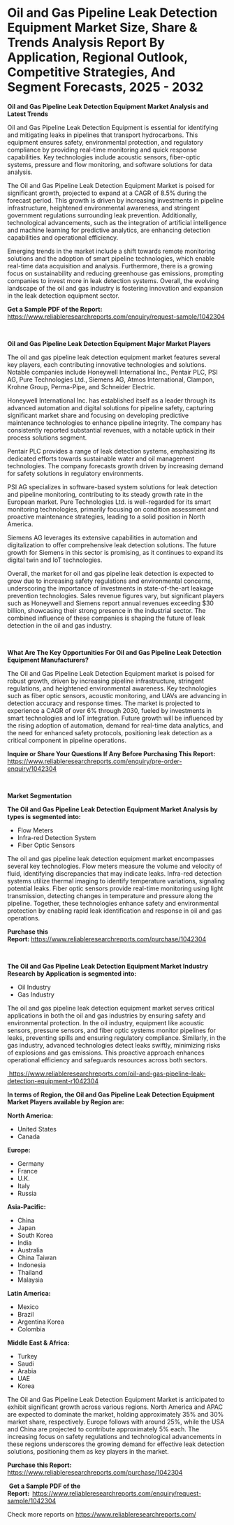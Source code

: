 <p><h1>Oil and Gas Pipeline Leak Detection Equipment Market Size, Share & Trends Analysis Report By Application, Regional Outlook, Competitive Strategies, And Segment Forecasts, 2025 - 2032</h1></p><p><strong>Oil and Gas Pipeline Leak Detection Equipment Market Analysis and Latest Trends</strong></p>
<p><p>Oil and Gas Pipeline Leak Detection Equipment is essential for identifying and mitigating leaks in pipelines that transport hydrocarbons. This equipment ensures safety, environmental protection, and regulatory compliance by providing real-time monitoring and quick response capabilities. Key technologies include acoustic sensors, fiber-optic systems, pressure and flow monitoring, and software solutions for data analysis.</p><p>The Oil and Gas Pipeline Leak Detection Equipment Market is poised for significant growth, projected to expand at a CAGR of 8.5% during the forecast period. This growth is driven by increasing investments in pipeline infrastructure, heightened environmental awareness, and stringent government regulations surrounding leak prevention. Additionally, technological advancements, such as the integration of artificial intelligence and machine learning for predictive analytics, are enhancing detection capabilities and operational efficiency.</p><p>Emerging trends in the market include a shift towards remote monitoring solutions and the adoption of smart pipeline technologies, which enable real-time data acquisition and analysis. Furthermore, there is a growing focus on sustainability and reducing greenhouse gas emissions, prompting companies to invest more in leak detection systems. Overall, the evolving landscape of the oil and gas industry is fostering innovation and expansion in the leak detection equipment sector.</p></p>
<p><strong>Get a Sample PDF of the Report:&nbsp;</strong> <a href="https://www.reliableresearchreports.com/enquiry/request-sample/1042304?utm_campaign=2794&utm_medium=2&utm_source=Github&utm_content=ia&utm_term=08042025&utm_id=oil-and-gas-pipeline-leak-detection-equipment">https://www.reliableresearchreports.com/enquiry/request-sample/1042304</a></p>
<p>&nbsp;</p>
<p><strong>Oil and Gas Pipeline Leak Detection Equipment Major Market Players</strong></p>
<p><p>The oil and gas pipeline leak detection equipment market features several key players, each contributing innovative technologies and solutions. Notable companies include Honeywell International Inc., Pentair PLC, PSI AG, Pure Technologies Ltd., Siemens AG, Atmos International, Clampon, Krohne Group, Perma-Pipe, and Schneider Electric.</p><p>Honeywell International Inc. has established itself as a leader through its advanced automation and digital solutions for pipeline safety, capturing significant market share and focusing on developing predictive maintenance technologies to enhance pipeline integrity. The company has consistently reported substantial revenues, with a notable uptick in their process solutions segment.</p><p>Pentair PLC provides a range of leak detection systems, emphasizing its dedicated efforts towards sustainable water and oil management technologies. The company forecasts growth driven by increasing demand for safety solutions in regulatory environments.</p><p>PSI AG specializes in software-based system solutions for leak detection and pipeline monitoring, contributing to its steady growth rate in the European market. Pure Technologies Ltd. is well-regarded for its smart monitoring technologies, primarily focusing on condition assessment and proactive maintenance strategies, leading to a solid position in North America.</p><p>Siemens AG leverages its extensive capabilities in automation and digitalization to offer comprehensive leak detection solutions. The future growth for Siemens in this sector is promising, as it continues to expand its digital twin and IoT technologies.</p><p>Overall, the market for oil and gas pipeline leak detection is expected to grow due to increasing safety regulations and environmental concerns, underscoring the importance of investments in state-of-the-art leakage prevention technologies. Sales revenue figures vary, but significant players such as Honeywell and Siemens report annual revenues exceeding $30 billion, showcasing their strong presence in the industrial sector. The combined influence of these companies is shaping the future of leak detection in the oil and gas industry.</p></p>
<p>&nbsp;</p>
<p><strong>What Are The Key Opportunities For Oil and Gas Pipeline Leak Detection Equipment Manufacturers?</strong></p>
<p><p>The Oil and Gas Pipeline Leak Detection Equipment market is poised for robust growth, driven by increasing pipeline infrastructure, stringent regulations, and heightened environmental awareness. Key technologies such as fiber optic sensors, acoustic monitoring, and UAVs are advancing in detection accuracy and response times. The market is projected to experience a CAGR of over 6% through 2030, fueled by investments in smart technologies and IoT integration. Future growth will be influenced by the rising adoption of automation, demand for real-time data analytics, and the need for enhanced safety protocols, positioning leak detection as a critical component in pipeline operations.</p></p>
<p><strong>Inquire or Share Your Questions If Any Before Purchasing This Report:</strong> <a href="https://www.reliableresearchreports.com/enquiry/pre-order-enquiry/1042304?utm_campaign=2794&utm_medium=2&utm_source=Github&utm_content=ia&utm_term=08042025&utm_id=oil-and-gas-pipeline-leak-detection-equipment">https://www.reliableresearchreports.com/enquiry/pre-order-enquiry/1042304</a></p>
<p>&nbsp;</p>
<p><strong>Market Segmentation</strong></p>
<p><strong>The Oil and Gas Pipeline Leak Detection Equipment Market Analysis by types is segmented into:</strong></p>
<p><ul><li>Flow Meters</li><li>Infra-red Detection System</li><li>Fiber Optic Sensors</li></ul></p>
<p><p>The oil and gas pipeline leak detection equipment market encompasses several key technologies. Flow meters measure the volume and velocity of fluid, identifying discrepancies that may indicate leaks. Infra-red detection systems utilize thermal imaging to identify temperature variations, signaling potential leaks. Fiber optic sensors provide real-time monitoring using light transmission, detecting changes in temperature and pressure along the pipeline. Together, these technologies enhance safety and environmental protection by enabling rapid leak identification and response in oil and gas operations.</p></p>
<p><strong>Purchase this Report:&nbsp;</strong><a href="https://www.reliableresearchreports.com/purchase/1042304?utm_campaign=2794&utm_medium=2&utm_source=Github&utm_content=ia&utm_term=08042025&utm_id=oil-and-gas-pipeline-leak-detection-equipment">https://www.reliableresearchreports.com/purchase/1042304</a></p>
<p>&nbsp;</p>
<p><strong>The Oil and Gas Pipeline Leak Detection Equipment Market Industry Research by Application is segmented into:</strong></p>
<p><ul><li>Oil Industry</li><li>Gas Industry</li></ul></p>
<p><p>The oil and gas pipeline leak detection equipment market serves critical applications in both the oil and gas industries by ensuring safety and environmental protection. In the oil industry, equipment like acoustic sensors, pressure sensors, and fiber optic systems monitor pipelines for leaks, preventing spills and ensuring regulatory compliance. Similarly, in the gas industry, advanced technologies detect leaks swiftly, minimizing risks of explosions and gas emissions. This proactive approach enhances operational efficiency and safeguards resources across both sectors.</p></p>
<p><a href="https://www.reliableresearchreports.com/oil-and-gas-pipeline-leak-detection-equipment-r1042304?utm_campaign=2794&utm_medium=2&utm_source=Github&utm_content=ia&utm_term=08042025&utm_id=oil-and-gas-pipeline-leak-detection-equipment">&nbsp;https://www.reliableresearchreports.com/oil-and-gas-pipeline-leak-detection-equipment-r1042304</a></p>
<p><strong>In terms of Region, the Oil and Gas Pipeline Leak Detection Equipment Market Players available by Region are:</strong></p>
<p>
    <p> <strong> North America: </strong>
        <ul>
            <li>United States</li>
            <li>Canada</li>
        </ul>
        </p> 
    <p> <strong> Europe: </strong>
        <ul>
            <li>Germany</li>
            <li>France</li>
            <li>U.K.</li>
            <li>Italy</li>
            <li>Russia</li>
        </ul>
        </p> 
    <p> <strong> Asia-Pacific: </strong>
        <ul>
            <li>China</li>
            <li>Japan</li>
            <li>South Korea</li>
            <li>India</li>
            <li>Australia</li>
            <li>China Taiwan</li>
            <li>Indonesia</li>
            <li>Thailand</li>
            <li>Malaysia</li>
        </ul>
        </p> 
    <p> <strong> Latin America: </strong>
        <ul>
            <li>Mexico</li>
            <li>Brazil</li>
            <li>Argentina Korea</li>
            <li>Colombia</li>
        </ul>
        </p> 
    <p> <strong> Middle East & Africa: </strong>
        <ul>
            <li>Turkey</li>
            <li>Saudi</li>
            <li>Arabia</li>
            <li>UAE</li>
            <li>Korea</li>
        </ul>
    </p>
    </p>
<p><p>The Oil and Gas Pipeline Leak Detection Equipment Market is anticipated to exhibit significant growth across various regions. North America and APAC are expected to dominate the market, holding approximately 35% and 30% market share, respectively. Europe follows with around 25%, while the USA and China are projected to contribute approximately 5% each. The increasing focus on safety regulations and technological advancements in these regions underscores the growing demand for effective leak detection solutions, positioning them as key players in the market.</p></p>
<p><strong>Purchase this Report: </strong><a href="https://www.reliableresearchreports.com/purchase/1042304?utm_campaign=2794&utm_medium=2&utm_source=Github&utm_content=ia&utm_term=08042025&utm_id=oil-and-gas-pipeline-leak-detection-equipment">https://www.reliableresearchreports.com/purchase/1042304</a></p>
<p>&nbsp;<strong>Get a Sample PDF of the Report:&nbsp;&nbsp;</strong><a href="https://www.reliableresearchreports.com/enquiry/request-sample/1042304?utm_campaign=2794&utm_medium=2&utm_source=Github&utm_content=ia&utm_term=08042025&utm_id=oil-and-gas-pipeline-leak-detection-equipment">https://www.reliableresearchreports.com/enquiry/request-sample/1042304</a></p>
<p><strong></strong></p>
<p>Check more reports on <a href="https://www.reliableresearchreports.com/?utm_campaign=2794&utm_medium=2&utm_source=Github&utm_content=ia&utm_term=08042025&utm_id=oil-and-gas-pipeline-leak-detection-equipment">https://www.reliableresearchreports.com/</a></p>